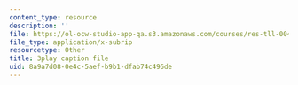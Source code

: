 ```yaml
---
content_type: resource
description: ''
file: https://ol-ocw-studio-app-qa.s3.amazonaws.com/courses/res-tll-004-stem-concept-videos-fall-2013/8a9a7d080e4c5aefb9b1dfab74c496de_IEPuLyxRmJc.vtt
file_type: application/x-subrip
resourcetype: Other
title: 3play caption file
uid: 8a9a7d08-0e4c-5aef-b9b1-dfab74c496de
---
```

